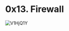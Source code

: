# 0x13. Firewall


![V1HjQ1Y](https://github.com/Emmyy882/alx-system_engineering-devops/assets/110739304/5adbe626-f02d-45b7-ac6e-7e291bc0c2ab)
